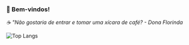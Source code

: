 ### 👋 Bem-vindos!
_☕ "Não gostaria de entrar e tomar uma xícara de café? - Dona Florinda_

![Top Langs](https://github-readme-stats.vercel.app/api/top-langs/?username=AlineFOliveira&hide_progress=true&theme=highcontrast)
<!--
**AlineFOliveira/AlineFOliveira** is a ✨ _special_ ✨ repository because its `README.md` (this file) appears on your GitHub profile.

Here are some ideas to get you started:

- 🔭 I’m currently working on ...
- 🌱 I’m currently learning ...
- 👯 I’m looking to collaborate on ...
- 🤔 I’m looking for help with ...
- 💬 Ask me about ...
- 📫 How to reach me: ...
- 😄 Pronouns: ...
- ⚡ Fun fact: ...
-->
